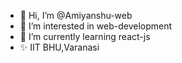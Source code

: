 - 👋 Hi, I’m @Amiyanshu-web
- 👀 I’m interested in web-development
- 🌱 I’m currently learning react-js
- ✨ IIT BHU,Varanasi

<!---
Amiyanshu-web/Amiyanshu-web is a ✨ special ✨ repository because its `README.md` (this file) appears on your GitHub profile.
You can click the Preview link to take a look at your changes.
--->
